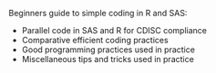 Beginners guide to simple coding in R and SAS:

- Parallel code in SAS and R for CDISC compliance
- Comparative efficient coding practices
- Good programming practices used in practice
- Miscellaneous tips and tricks used in practice
